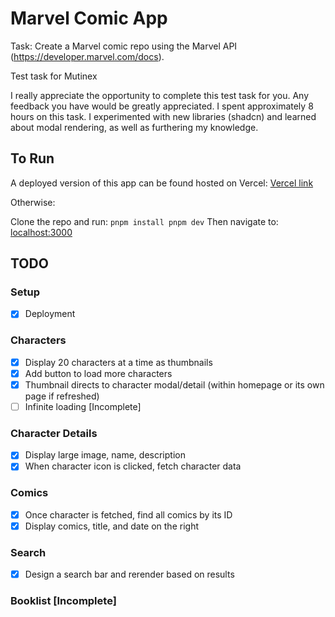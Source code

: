 # Marvel Comic App

Task: Create a Marvel comic repo using the Marvel API (https://developer.marvel.com/docs).

Test task for Mutinex

I really appreciate the opportunity to complete this test task for you. Any feedback you have would be greatly appreciated. I spent approximately 8 hours on this task. I experimented with new libraries (shadcn) and learned about modal rendering, as well as furthering my knowledge.

## To Run

A deployed version of this app can be found hosted on Vercel:
[Vercel link](https://marvelcomic-9yjfsomat-alexs-projects-ddcf1a67.vercel.app/)

Otherwise:

Clone the repo and run:
```pnpm install pnpm dev```
Then navigate to:
[localhost:3000](http://localhost:3000/)

## TODO

### Setup
- [x] Deployment

### Characters
- [x] Display 20 characters at a time as thumbnails
- [x] Add button to load more characters
- [x] Thumbnail directs to character modal/detail (within homepage or its own page if refreshed)
- [ ] Infinite loading [Incomplete]

### Character Details
- [x] Display large image, name, description
- [x] When character icon is clicked, fetch character data

### Comics
- [x] Once character is fetched, find all comics by its ID
- [x] Display comics, title, and date on the right

### Search
- [x] Design a search bar and rerender based on results

### Booklist [Incomplete]
